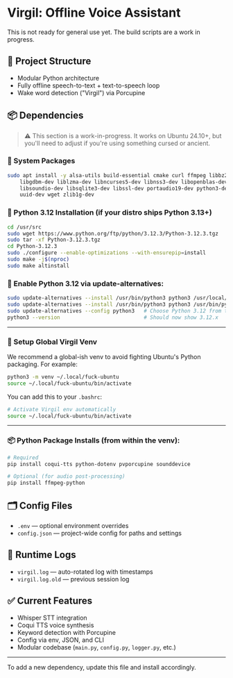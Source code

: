 # Virgil: Offline Voice Assistant

This is not ready for general use yet. The build scripts are a work in progress.

## 🧱 Project Structure
- Modular Python architecture
- Fully offline speech-to-text + text-to-speech loop
- Wake word detection ("Virgil") via Porcupine

## 📦 Dependencies

> ⚠️ This section is a work-in-progress. It works on Ubuntu 24.10+, but you'll need to adjust if you're using something cursed or ancient.

### 🧱 System Packages
```bash
sudo apt install -y alsa-utils build-essential cmake curl ffmpeg libbz2-dev libffi-dev \
    libgdbm-dev liblzma-dev libncurses5-dev libnss3-dev libopenblas-dev libreadline-dev \
    libsoundio-dev libsqlite3-dev libssl-dev portaudio19-dev python3-dev sox tk-dev \
    uuid-dev wget zlib1g-dev
```

### 🐍 Python 3.12 Installation (if your distro ships Python 3.13+)
```bash
cd /usr/src
sudo wget https://www.python.org/ftp/python/3.12.3/Python-3.12.3.tgz
sudo tar -xf Python-3.12.3.tgz
cd Python-3.12.3
sudo ./configure --enable-optimizations --with-ensurepip=install
sudo make -j$(nproc)
sudo make altinstall
```

### 🔀 Enable Python 3.12 via update-alternatives:
```bash
sudo update-alternatives --install /usr/bin/python3 python3 /usr/local/bin/python3.12 1
sudo update-alternatives --install /usr/bin/python3 python3 /usr/bin/python3.13 2
sudo update-alternatives --config python3   # Choose Python 3.12 from the menu
python3 --version                           # Should now show 3.12.x
```

---

### 🦪 Setup Global Virgil Venv
We recommend a global-ish venv to avoid fighting Ubuntu's Python packaging. For example:
```bash
python3 -m venv ~/.local/fuck-ubuntu
source ~/.local/fuck-ubuntu/bin/activate
```

You can add this to your `.bashrc`:
```bash
# Activate Virgil env automatically
source ~/.local/fuck-ubuntu/bin/activate
```

---

### 📦 Python Package Installs (from within the venv):

```bash
# Required
pip install coqui-tts python-dotenv pvporcupine sounddevice

# Optional (for audio post-processing)
pip install ffmpeg-python
```

## 🗂 Config Files
- `.env` — optional environment overrides
- `config.json` — project-wide config for paths and settings

## 🔁 Runtime Logs
- `virgil.log` — auto-rotated log with timestamps
- `virgil.log.old` — previous session log

## ✅ Current Features
- Whisper STT integration
- Coqui TTS voice synthesis
- Keyword detection with Porcupine
- Config via env, JSON, and CLI
- Modular codebase (`main.py`, `config.py`, `logger.py`, etc.)

---
To add a new dependency, update this file and install accordingly.

